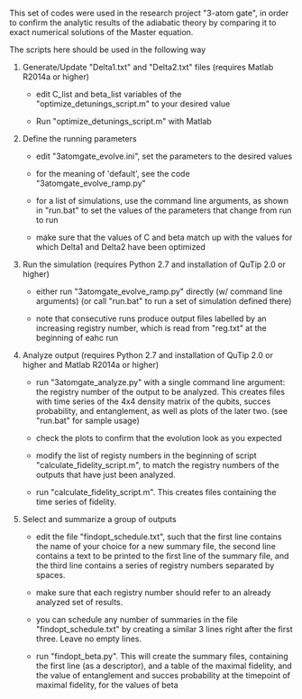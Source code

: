 This set of codes were used in the research project "3-atom gate", in order to confirm the analytic results of the adiabatic theory by comparing it to exact numerical solutions of the Master equation.

The scripts here should be used in the following way

1. Generate/Update "Delta1.txt" and "Delta2.txt" files
(requires Matlab R2014a or higher)

	- edit C_list and beta_list variables of the "optimize_detunings_script.m" to your desired value
	
	- Run "optimize_detunings_script.m" with Matlab
	
	
2. Define the running parameters
	
	- edit "3atomgate_evolve.ini", set the parameters to the desired values
	
	- for the meaning of 'default', see the code "3atomgate_evolve_ramp.py"

	- for a list of simulations, use the command line arguments, as shown in "run.bat" to set the values of the parameters that change from run to run
	
	- make sure that the values of C and beta match up with the values for which Delta1 and Delta2 have been optimized
	

3. Run the simulation
(requires Python 2.7 and installation of QuTip 2.0 or higher)
	
	- either run "3atomgate_evolve_ramp.py" directly (w/ command line arguments)
	(or call "run.bat" to run a set of simulation defined there)
	
	- note that consecutive runs produce output files labelled by an increasing registry number, which is read from "reg.txt" at the beginning of eahc run
	

4. Analyze output
(requires Python 2.7 and installation of QuTip 2.0 or higher and Matlab R2014a or higher)
	
	- run "3atomgate_analyze.py" with a single command line argument: the registry number of the output to be analyzed. This creates files with time series of the 4x4 density matrix of the qubits, succes probability, and entanglement, as well as plots of the later two.
	(see "run.bat" for sample usage)
	
	- check the plots to confirm that the evolution look as you expected
	
	- modify the list of registy numbers in the beginning of script "calculate_fidelity_script.m", to match the registry numbers of the outputs that have just been analyzed. 
	
	- run "calculate_fidelity_script.m". This creates files containing the time series of fidelity.
	
	
5. Select and summarize a group of outputs
	
	- edit the file "findopt_schedule.txt", such that the first line contains the name of your choice for a new summary file, the second line contains a text to be printed to the first line of the summary file, and the third line contains a series of registry numbers separated by spaces. 
	
	- make sure that each registry number should refer to an already analyzed set of results.
	
	- you can schedule any number of summaries in the file "findopt_schedule.txt" by creating a similar 3 lines right after the first three. Leave no empty lines.
	
	- run "findopt_beta.py". This will create the summary files, containing the first line (as a descriptor), and a table of the maximal fidelity, and the value of entanglement and succes probability at the timepoint of maximal fidelity, for the values of beta
	
	
	
	
	
	